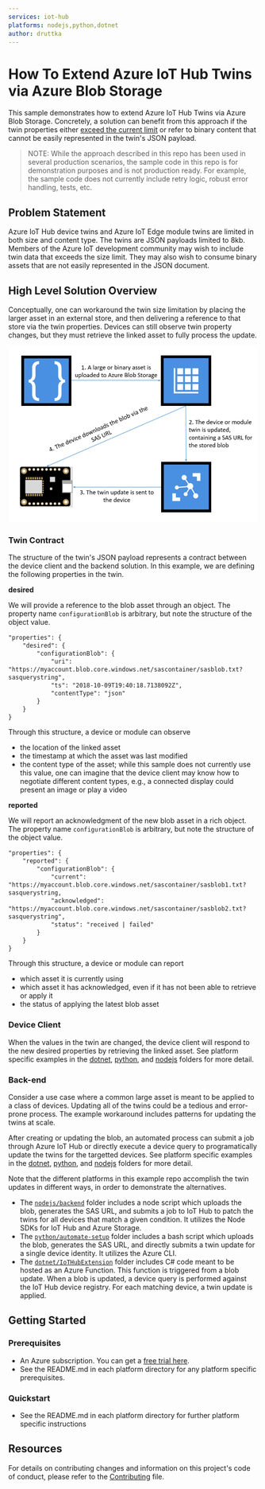 ```yaml
---
services: iot-hub 
platforms: nodejs,python,dotnet
author: druttka
---
```


# How To Extend Azure IoT Hub Twins via Azure Blob Storage  

This sample demonstrates how to extend Azure IoT Hub Twins via Azure Blob Storage. Concretely, a solution can benefit from this approach if the twin properties either [exceed the current limit](https://feedback.azure.com/forums/907045-azure-iot-edge/suggestions/33583492-iot-hub-device-and-module-twins-limit) or refer to binary content that cannot be easily represented in the twin's JSON payload.

> NOTE: While the approach described in this repo has been used in several production scenarios, the sample code in this repo is for demonstration purposes and is not production ready. For example, the sample code does not currently include retry logic, robust error handling, tests, etc.

## Problem Statement

Azure IoT Hub device twins and Azure IoT Edge module twins are limited in both size and content type. The twins are JSON payloads limited to 8kb. Members of the Azure IoT development community may wish to include twin data that exceeds the size limit. They may also wish to consume binary assets that are not easily represented in the JSON document.

## High Level Solution Overview

Conceptually, one can workaround the twin size limitation by placing the larger asset in an external store, and then delivering a reference to that store via the twin properties. Devices can still observe twin property changes, but they must retrieve the linked asset to fully process the update. 

![High level diagram](./images/HighLevelDiagram.png)

### Twin Contract 

The structure of the twin's JSON payload represents a contract between the device client and the backend solution. In this example, we are defining the following properties in the twin.

**desired**

We will provide a reference to the blob asset through an object. The property name `configurationBlob` is arbitrary, but note the structure of the object value.

```
"properties": {
    "desired": {
        "configurationBlob": {
            "uri": "https://myaccount.blob.core.windows.net/sascontainer/sasblob.txt?sasquerystring",
            "ts": "2018-10-09T19:40:18.7138092Z",
            "contentType": "json"
        }
    }
}
```

Through this structure, a device or module can observe
- the location of the linked asset
- the timestamp at which the asset was last modified
- the content type of the asset; while this sample does not currently use this value, one can imagine that the device client may know how to negotiate different content types, e.g., a connected display could present an image or play a video

**reported**

We will report an acknowledgment of the new blob asset in a rich object. The property name `configurationBlob` is arbitrary, but note the structure of the object value.

```
"properties": {
    "reported": {
        "configurationBlob": {
            "current": "https://myaccount.blob.core.windows.net/sascontainer/sasblob1.txt?sasquerystring,
            "acknowledged": "https://myaccount.blob.core.windows.net/sascontainer/sasblob2.txt?sasquerystring",
            "status": "received | failed"
        }
    }
}
```

Through this structure, a device or module can report
- which asset it is currently using
- which asset it has acknowledged, even if it has not been able to retrieve or apply it
- the status of applying the latest blob asset

### Device Client

When the values in the twin are changed, the device client will respond to the new desired properties by retrieving the linked asset. See platform specific examples in the [dotnet](./dotnet/), [python](./python/), and [nodejs](./nodejs/) folders for more detail.

### Back-end

Consider a use case where a common large asset is meant to be applied to a class of devices. Updating all of the twins could be a tedious and error-prone process. The example workaround includes patterns for updating the twins at scale. 

After creating or updating the blob, an automated process can submit a job through Azure IoT Hub or directly execute a device query to programatically update the twins for the targetted devices. See platform specific examples in the [dotnet](./dotnet/), [python](./python/), and [nodejs](./nodejs/) folders for more detail.

Note that the different platforms in this example repo accomplish the twin updates in different ways, in order to demonstrate the alternatives. 

- The [`nodejs/backend`](./nodejs/backend) folder includes a node script which uploads the blob, generates the SAS URL, and submits a job to IoT Hub to patch the twins for all devices that match a given condition. It utilizes the Node SDKs for IoT Hub and Azure Storage.
- The [`python/automate-setup`](./python/automate-setup) folder includes a bash script which uploads the blob, generates the SAS URL, and directly submits a twin update for a single device identity. It utilizes the Azure CLI.
- The [`dotnet/IoTHubExtension`](./dotnet/IoTHubExtension) folder includes C# code meant to be hosted as an Azure Function. This function is triggered from a blob update. When a blob is updated, a device query is performed against the IoT Hub device registry. For each matching device, a twin update is applied.

## Getting Started

### Prerequisites

- An Azure subscription. You can get a [free trial here](https://azure.microsoft.com/en-us/free/).
- See the README.md in each platform directory for any platform specific prerequisites.

### Quickstart
- See the README.md in each platform directory for further platform specific instructions

## Resources 

For details on contributing changes and information on this project's code of conduct, please refer to the [Contributing](CONTRIBUTING.md) file.